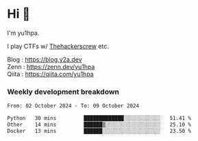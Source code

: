 # Hi 👋

I'm yu1hpa.

I play CTFs w/ [Thehackerscrew](https://www.thehackerscrew.team/) etc.

Blog : https://blog.y2a.dev  
Zenn : https://zenn.dev/yu1hpa  
Qiita : https://qiita.com/yu1hpa  

### Weekly development breakdown

<!--START_SECTION:waka-->

```txt
From: 02 October 2024 - To: 09 October 2024

Python   30 mins         █████████████░░░░░░░░░░░░   51.41 %
Other    14 mins         ██████▒░░░░░░░░░░░░░░░░░░   25.10 %
Docker   13 mins         ██████░░░░░░░░░░░░░░░░░░░   23.50 %
```

<!--END_SECTION:waka-->

